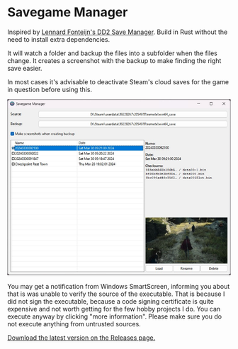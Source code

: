 # Savegame Manager

Inspired by [Lennard Fonteijn's DD2 Save Manager](https://www.nexusmods.com/dragonsdogma2/mods/52). Build in Rust without the need to install extra dependencies.

It will watch a folder and backup the files into a subfolder when the files change. It creates a screenshot with the backup to make finding the right save easier.

In most cases it's advisable to deactivate Steam's cloud saves for the game in question before using this.

![Screenshot](assets/readme_screenshot.jpg)

You may get a notification from Windows SmartScreen, informing you about that is was unable to verify the source of the executable. That is because I did not sign the executable, because a code signing certificate is quite expensive and not worth getting for the few hobby projects I do. You can execute anyway by clicking "more information". Please make sure you do not execute anything from untrusted sources.

[Download the latest version on the Releases page.](https://github.com/PakL/savegame_manager/releases/latest)